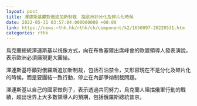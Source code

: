 ```yaml
---
layout: post
title: 澤連斯基籲對俄追加新制裁　指歐洲非分化及碎片化時候
date: 2022-05-31 03:57:04.000000000 +08:00
link: https://news.rthk.hk/rthk/ch/component/k2/1650897-20220531.htm
categories: rthk
---
```


烏克蘭總統澤連斯基以視像方式，向在布魯塞爾出席峰會的歐盟領導人發表演說，表示歐洲必須展現更大團結。

澤連斯基呼籲對俄羅斯追加新制裁，包括石油禁令，又形容現在不是分化及碎片化的時候，而是要團結一致行動，停止在內部爭拗制裁問題。

澤連斯基以自己的國家做例子，表示透過共同努力，烏克蘭人阻擋俄軍行動的戰績，超出世界上大多數領導人的預期，包括俄羅斯總統普京。

